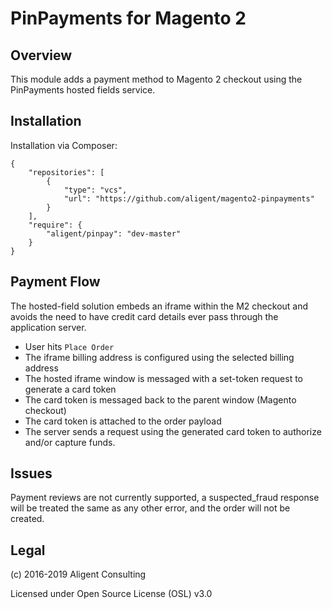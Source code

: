 # PinPayments for Magento 2

## Overview

This module adds a payment method to Magento 2 checkout using the PinPayments hosted fields service.

## Installation

Installation via Composer:

```
{
    "repositories": [
        {
            "type": "vcs",
            "url": "https://github.com/aligent/magento2-pinpayments"
        }
    ],
    "require": {
        "aligent/pinpay": "dev-master"
    }
}
```

## Payment Flow

The hosted-field solution embeds an iframe within the M2 checkout and avoids the need to have credit card details ever pass through the application server.

* User hits `Place Order`
* The iframe billing address is configured using the selected billing address
* The hosted iframe window is messaged with a set-token request to generate a card token
* The card token is messaged back to the parent window (Magento checkout)
* The card token is attached to the order payload
* The server sends a request using the generated card token to authorize and/or capture funds.

## Issues

Payment reviews are not currently supported, a suspected_fraud response will be treated the same as any other error, and the order will not be created.

## Legal

(c) 2016-2019 Aligent Consulting

Licensed under Open Source License (OSL) v3.0
